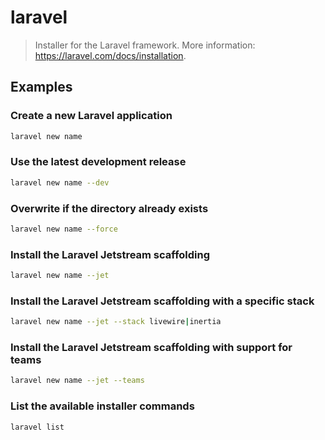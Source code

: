 # laravel

> Installer for the Laravel framework. More information: <https://laravel.com/docs/installation>.

## Examples

### Create a new Laravel application

```bash
laravel new name
```

### Use the latest development release

```bash
laravel new name --dev
```

### Overwrite if the directory already exists

```bash
laravel new name --force
```

### Install the Laravel Jetstream scaffolding

```bash
laravel new name --jet
```

### Install the Laravel Jetstream scaffolding with a specific stack

```bash
laravel new name --jet --stack livewire|inertia
```

### Install the Laravel Jetstream scaffolding with support for teams

```bash
laravel new name --jet --teams
```

### List the available installer commands

```bash
laravel list
```
